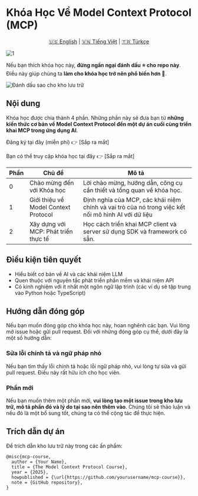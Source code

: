 # Khóa Học Về Model Context Protocol (MCP)

<div align="center"> <a href="README.md">🇺🇸 English</a> | <a href="README_vi.md">🇻🇳 Tiếng Việt</a> | <a href="README_tr.md">🇹🇷 Türkçe</a> </div>

![1](https://github.com/user-attachments/assets/d26dcc5e-46cb-449e-aecb-49ece10d342a)

Nếu bạn thích khóa học này, **đừng ngần ngại đánh dấu ⭐ cho repo này**. Điều này giúp chúng ta **làm cho khóa học trở nên phổ biến hơn 🤗**.

<img src="https://huggingface.co/datasets/agents-course/course-images/resolve/main/en/communication/please_star.gif" alt="Đánh dấu sao cho kho lưu trữ" />

## Nội dung

Khóa học được chia thành 4 phần. Những phần này sẽ đưa bạn từ **những kiến thức cơ bản về Model Context Protocol đến một dự án cuối cùng triển khai MCP trong ứng dụng AI**.

Đăng ký tại đây (miễn phí) 👉 [Sắp ra mắt]

Bạn có thể truy cập khóa học tại đây 👉 [Sắp ra mắt]

| Phần    | Chủ đề                                              | Mô tả                                                                                                 |
| ------- | --------------------------------------------------- | ----------------------------------------------------------------------------------------------------- |
| 0       | Chào mừng đến với Khóa học                          | Lời chào mừng, hướng dẫn, công cụ cần thiết và tổng quan về khóa học.                                |
| 1       | Giới thiệu về Model Context Protocol                | Định nghĩa của MCP, các khái niệm chính và vai trò của nó trong việc kết nối mô hình AI với dữ liệu  |
| 2       | Xây dựng với MCP: Phát triển thực tế                | Học cách triển khai MCP client và server sử dụng SDK và framework có sẵn.                            |

## Điều kiện tiên quyết

* Hiểu biết cơ bản về AI và các khái niệm LLM
* Quen thuộc với nguyên tắc phát triển phần mềm và khái niệm API
* Có kinh nghiệm với ít nhất một ngôn ngữ lập trình (các ví dụ sẽ tập trung vào Python hoặc TypeScript)

## Hướng dẫn đóng góp

Nếu bạn muốn đóng góp cho khóa học này, hoan nghênh các bạn. Vui lòng mở issue hoặc gửi pull request. Đối với những đóng góp cụ thể, dưới đây là một số hướng dẫn:

### Sửa lỗi chính tả và ngữ pháp nhỏ

Nếu bạn tìm thấy lỗi chính tả hoặc lỗi ngữ pháp nhỏ, vui lòng tự sửa và gửi pull request. Điều này rất hữu ích cho học viên.

### Phần mới

Nếu bạn muốn thêm một phần mới, **vui lòng tạo một issue trong kho lưu trữ, mô tả phần đó và lý do tại sao nên thêm vào**. Chúng tôi sẽ thảo luận và nếu đó là một bổ sung tốt, chúng ta có thể cộng tác để thực hiện.

## Trích dẫn dự án

Để trích dẫn kho lưu trữ này trong các ấn phẩm:

```
@misc{mcp-course,
  author = {Your Name},
  title = {The Model Context Protocol Course},
  year = {2025},
  howpublished = {\url{https://github.com/yourusername/mcp-course}},
  note = {GitHub repository},
}
```